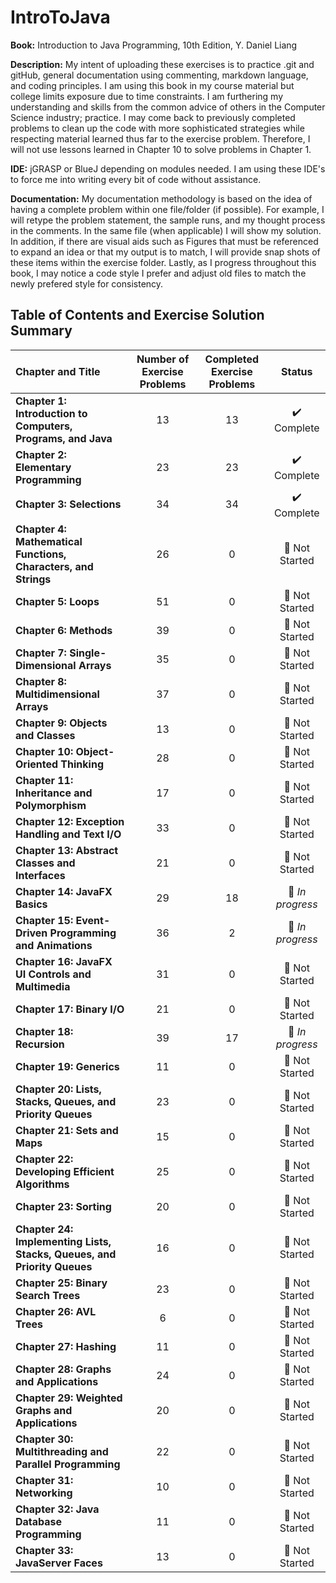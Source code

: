 # IntroToJava
**Book:** Introduction to Java Programming, 10th Edition, Y. Daniel Liang

**Description:** My intent of uploading these exercises is to practice .git and gitHub, general documentation using commenting, markdown language, and coding principles. I am using this book in my course material but college limits exposure due to time constraints. I am furthering my understanding and skills from the common advice of others in the Computer Science industry; practice. I may come back to previously completed problems to clean up the code with more sophisticated strategies while respecting material learned thus far to the exercise problem. Therefore, I will not use lessons learned in Chapter 10 to solve problems in Chapter 1.

**IDE:** jGRASP or BlueJ depending on modules needed. I am using these IDE's to force me into writing every bit of code without assistance. 

**Documentation:** My documentation methodology is based on the idea of having a complete problem within one file/folder (if possible). For example, I will retype the problem statement, the sample runs, and my thought process in the comments. In the same file (when applicable) I will show my solution. In addition, if there are visual aids such as Figures that must be referenced to expand an idea or that my output is to match, I will provide snap shots of these items within the exercise folder. Lastly, as I progress throughout this book, I may notice a code style I prefer and adjust old files to match the newly prefered style for consistency. 

## Table of Contents and Exercise Solution Summary

| Chapter and Title | Number of Exercise Problems | Completed Exercise Problems |     Status     |
| :---------------- | :-------------------------: | :--------------------: | :-----------------------------: |
|**Chapter 1: Introduction to Computers, Programs, and Java** | 13 | 13 | :heavy_check_mark: Complete |
|**Chapter 2: Elementary Programming** | 23 | 23 | :heavy_check_mark: Complete |
|**Chapter 3: Selections** | 34 | 34 | :heavy_check_mark: Complete |
|**Chapter 4: Mathematical Functions, Characters, and Strings** | 26 | 0 | :red_circle: Not Started |
|**Chapter 5: Loops** | 51 | 0 | :red_circle: Not Started |
|**Chapter 6: Methods** | 39 | 0 | :red_circle: Not Started |
|**Chapter 7: Single-Dimensional Arrays** | 35 | 0 | :red_circle: Not Started |
|**Chapter 8: Multidimensional Arrays** | 37 | 0 | :red_circle: Not Started |
|**Chapter 9: Objects and Classes** | 13 | 0 | :red_circle: Not Started |
|**Chapter 10: Object-Oriented Thinking** | 28 | 0 | :red_circle: Not Started |
|**Chapter 11: Inheritance and Polymorphism** | 17 | 0 | :red_circle: Not Started |
|**Chapter 12: Exception Handling and Text I/O** | 33 | 0 | :red_circle: Not Started |
|**Chapter 13: Abstract Classes and Interfaces** | 21 | 0 | :red_circle: Not Started |
|**Chapter 14: JavaFX Basics** | 29 | 18 | :large_blue_circle: *In progress* |
|**Chapter 15: Event-Driven Programming and Animations** | 36 | 2 | :large_blue_circle: *In progress* |
|**Chapter 16: JavaFX UI Controls and Multimedia** | 31 | 0 | :red_circle: Not Started |
|**Chapter 17: Binary I/O** | 21 | 0 | :red_circle: Not Started |
|**Chapter 18: Recursion** | 39 | 17 | :large_blue_circle: *In progress* |
|**Chapter 19: Generics** | 11 | 0 | :red_circle: Not Started |
|**Chapter 20: Lists, Stacks, Queues, and Priority Queues** | 23 | 0 | :red_circle: Not Started |
|**Chapter 21: Sets and Maps** | 15 | 0 | :red_circle: Not Started |
|**Chapter 22: Developing Efficient Algorithms** | 25 | 0 | :red_circle: Not Started |
|**Chapter 23: Sorting** | 20 | 0 | :red_circle: Not Started |
|**Chapter 24: Implementing Lists, Stacks, Queues, and Priority Queues** | 16 | 0 | :red_circle: Not Started |
|**Chapter 25: Binary Search Trees** | 23 | 0 | :red_circle: Not Started |
|**Chapter 26: AVL Trees** | 6 | 0 | :red_circle: Not Started |
|**Chapter 27: Hashing** | 11 | 0 | :red_circle: Not Started |
|**Chapter 28: Graphs and Applications** | 24 | 0 | :red_circle: Not Started |
|**Chapter 29: Weighted Graphs and Applications** | 20 | 0 | :red_circle: Not Started |
|**Chapter 30: Multithreading and Parallel Programming** | 22 | 0 | :red_circle: Not Started |
|**Chapter 31: Networking** | 10 | 0 | :red_circle: Not Started |
|**Chapter 32: Java Database Programming** | 11 | 0 | :red_circle: Not Started |
|**Chapter 33: JavaServer Faces** | 13 | 0 | :red_circle: Not Started |

